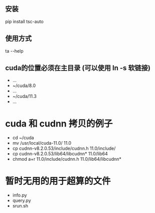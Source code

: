 ## 安装
pip install tsc-auto

## 使用方式
ta --help

## cuda的位置必须在主目录 (可以使用 ln -s 软链接)
- ...
- ~/cuda/8.0
- ...
- ~/cuda/11.3
- ...

# cuda 和 cudnn 拷贝的例子
- cd ~/cuda
- mv /usr/local/cuda-11.0/ 11.0
- cp cudnn-v8.2.0.53/include/cudnn.h 11.0/include/
- cp cudnn-v8.2.0.53/lib64/libcudnn* 11.0/lib64
- chmod a+r 11.0/include/cudnn.h 11.0/lib64/libcudnn*

# 暂时无用的用于超算的文件
- info.py
- query.py
- srun.sh